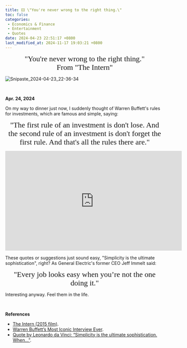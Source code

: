 ```yaml
---
title: 🎞️ \"You're never wrong to the right thing.\"
toc: false
categories:
 - Economics & Finance
 - Entertainment
 - Quotes
date: 2024-04-23 22:51:17 +0800
last_modified_at: 2024-11-17 19:03:21 +0800
---
```


<p style="text-align:center;"><font face="Comic Sans MS" size=5>"You're never wrong to the right thing."<br>From "The Intern"</font></p>

![Snipaste_2024-04-23_22-36-34](https://raw.githubusercontent.com/HelloWorld-1017/blog-images/main/imgs/202404232248871.png)

<br>

**Apr. 24, 2024**

On my way to dinner just now, I suddenly thought of Warren Buffett's rules for investments, which are famous and simple, saying:

<p style="text-align:center;"><font face="Comic Sans MS" size=5>"The first rule of an investment is don't lose. And the second rule of an investment is don't forget the first rule. And that's all the rules there are."</font></p>

<iframe width="560" height="315" src="https://www.youtube.com/embed/8OcegOGAGIs?si=16UDu5nwHOme9fQK&amp;start=59" title="YouTube video player" frameborder="0" allow="accelerometer; autoplay; clipboard-write; encrypted-media; gyroscope; picture-in-picture; web-share" referrerpolicy="strict-origin-when-cross-origin" allowfullscreen></iframe>

<br>

These quotes or suggestions just sound easy, "Simplicity is the ultimate sophistication", right? As General Electric's former CEO Jeff Immelt said:

<p style="text-align:center;"><font face="Comic Sans MS" size=5>"Every job looks easy when you’re not the one doing it."</font></p>

Interesting anyway. Feel them in the life. 

<br>

**References**

- [The Intern (2015 film)](https://en.wikipedia.org/wiki/The_Intern_(2015_film)).
- [Warren Buffett’s Most Iconic Interview Ever](https://www.youtube.com/watch?v=8OcegOGAGIs).
- [Quote by Leonardo da Vinci: “Simplicity is the ultimate sophistication. When...”](https://www.goodreads.com/quotes/9010638-simplicity-is-the-ultimate-sophistication-when-once-you-have-tasted).
